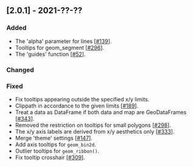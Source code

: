 ## [2.0.1] - 2021-??-??

### Added

- The 'alpha' parameter for lines [[#139](https://github.com/JetBrains/lets-plot/issues/139)].
- Tooltips for geom_segment [[#296](https://github.com/JetBrains/lets-plot/issues/296)].
- The 'guides' function [[#52](https://github.com/JetBrains/lets-plot/issues/52)].

### Changed
                
### Fixed

- Fix tooltips appearing outside the specified x/y limits.
- Clippath in accordance to the given limits [[#189](https://github.com/JetBrains/lets-plot/issues/189)].
- Treat a data as DataFrame if both data and map are GeoDataFrames [[#343](https://github.com/JetBrains/lets-plot/issues/343)].
- Removed the restriction on tooltips for small polygons [[#298](https://github.com/JetBrains/lets-plot/issues/298)].
- The x/y axis labels are derived from x/y aesthetics only [[#333](https://github.com/JetBrains/lets-plot/issues/333)].
- Merge 'theme' settings [[#147](https://github.com/JetBrains/lets-plot/issues/147)].
- Add axis tooltips for `geom_bin2d`.
- Outlier tooltips for `geom_ribbon()`.
- Fix tooltip crosshair [[#309](https://github.com/JetBrains/lets-plot/issues/309)].